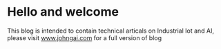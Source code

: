 # Hello and welcome

This blog is intended to contain technical articals on Industrial Iot and AI, please visit www.johngai.com for a full version of blog
